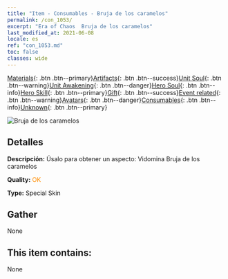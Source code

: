 ```yaml
---
title: "Item - Consumables - Bruja de los caramelos"
permalink: /con_1053/
excerpt: "Era of Chaos  Bruja de los caramelos"
last_modified_at: 2021-06-08
locale: es
ref: "con_1053.md"
toc: false
classes: wide
---
```

 [Materials](/ItemsES/){: .btn .btn--primary}[Artifacts](/ItemsES/Artifacts/){: .btn .btn--success}[Unit Soul](/ItemsES/UnitSoul/){: .btn .btn--warning}[Unit Awakening](/ItemsES/UnitAwakening/){: .btn .btn--danger}[Hero Soul](/ItemsES/HeroSoul/){: .btn .btn--info}[Hero Skill](/ItemsES/HeroSkill/){: .btn .btn--primary}[Gift](/ItemsES/Gift/){: .btn .btn--success}[Event related](/ItemsES/Events/){: .btn .btn--warning}[Avatars](/ItemsES/Avatars/){: .btn .btn--danger}[Consumables](/ItemsES/Consumables/){: .btn .btn--info}[Unknown](/ItemsES/Unknown/){: .btn .btn--primary}

 ![Bruja de los caramelos](/images/h/h_Vidomina5.jpg)

## Detalles
 **Descripción:** Úsalo para obtener un aspecto: Vidomina Bruja de los caramelos

 **Quality:** <span style="color: #FF8C00">OK</span>

 **Type:** Special Skin

## Gather

  None

## This item contains:

  None

